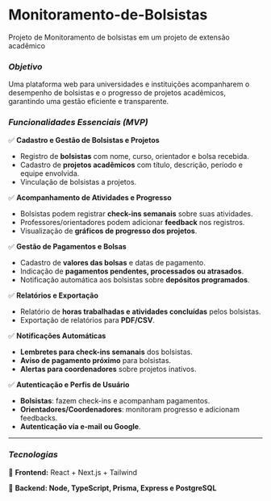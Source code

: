 # Monitoramento-de-Bolsistas
Projeto de Monitoramento de bolsistas em um projeto de extensão acadêmico

### *Objetivo*

Uma plataforma web para universidades e instituições acompanharem o desempenho de bolsistas e o progresso de projetos acadêmicos, garantindo uma gestão eficiente e transparente.

### *Funcionalidades Essenciais (MVP)*

✅ **Cadastro e Gestão de Bolsistas e Projetos**

- Registro de **bolsistas** com nome, curso, orientador e bolsa recebida.
- Cadastro de **projetos acadêmicos** com título, descrição, período e equipe envolvida.
- Vinculação de bolsistas a projetos.

✅ **Acompanhamento de Atividades e Progresso**

- Bolsistas podem registrar **check-ins semanais** sobre suas atividades.
- Professores/orientadores podem adicionar **feedback** nos registros.
- Visualização de **gráficos de progresso dos projetos**.

✅ **Gestão de Pagamentos e Bolsas**

- Cadastro de **valores das bolsas** e datas de pagamento.
- Indicação de **pagamentos pendentes, processados ou atrasados**.
- Notificação automática aos bolsistas sobre **depósitos programados**.

✅ **Relatórios e Exportação**

- Relatório de **horas trabalhadas e atividades concluídas** pelos bolsistas.
- Exportação de relatórios para **PDF/CSV**.

✅ **Notificações Automáticas**

- **Lembretes para check-ins semanais** dos bolsistas.
- **Aviso de pagamento próximo** para bolsistas.
- **Alertas para coordenadores** sobre projetos inativos.

✅ **Autenticação e Perfis de Usuário**

- **Bolsistas**: fazem check-ins e acompanham pagamentos.
- **Orientadores/Coordenadores**: monitoram progresso e adicionam feedbacks.
- **Autenticação via e-mail ou Google**.

---

### *Tecnologias*

📌 **Frontend:** React + Next.js + Tailwind

📌 **Backend: Node, TypeScript, Prisma, Express e PostgreSQL**
